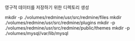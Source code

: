 영구적 데이터를 저장하기 위한 디렉토리 생성

mkdir  -p  ./volumes/redmine/usr/src/redmine/files
mkdir      ./volumes/redmine/usr/src/redmine/plugins
mkdir  -p  ./volumes/redmine/usr/src/redmine/public/themes
mkdir  -p  ./volumes/mysql/var/lib/mysql
